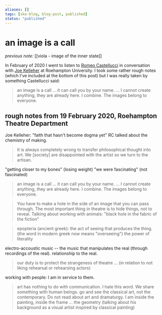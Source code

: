```yaml
---
aliases: []
tags: [ske-blog, blog-post, published]
status: "published"
---
```


# an image is a call

_previous note:_ [[viola - image of the inner state]]

In February of 2020 I went to listen to [Romeo Castellucci](https://en.wikipedia.org/wiki/Romeo_Castellucci) in conversation with [Joe Kelleher](https://pure.roehampton.ac.uk/portal/en/persons/joe-kelleher) at Roehampton University. I took some rather rough notes (which I've included at the bottom of this post) but I was really taken by something Castellucci said:

> an image is a call ... it can call you by your name. ... I cannot create anything, they are already here. I combine. The images belong to everyone. 


## rough notes from 19 February 2020, Roehampton Theatre Department

Joe Kelleher: "faith that hasn't become dogma yet"
RC talked about the chemistry of making.

> It is always completely wrong to transfer philosophical thought into art.
> We [society] are disappointed with the artist so we turn to the artisan.

"getting closer to my bones" (losing weight)
"we were fascinating" (not fascinated)
> an image is a call ... it can call you by your name. ... I cannot create anything, they are already here. I combine. The images belong to everyone. 

> You have to make a hole in the side of an image that you can pass through. 
> The most important thing in theatre is to hide things, not to reveal.
Talking about working with animals: "black hole in the fabric of the fiction"

> epopteria (ancient greek): the act of seeing that  produces the thing. (the word in modern greek now means "overseeing")
> the power of literality

electro-accoustic music -- the music that manipulates the real (through recordings of the real). relationship to the real.

> our duty is to protect the strangeness of theatre ... (in relation to not liking rehearsal or rehearsing actors)

working with people: I am in service to them.

> art has nothing to do with communication. I hate this word. We share something with human beings. 
> go and see the classical art, not the contemporary. Do not read about art and dramaturgy.
> I am inside the painting, inside the frame ... the geometry (talking about his background as a visual artist inspired by classical painting)

